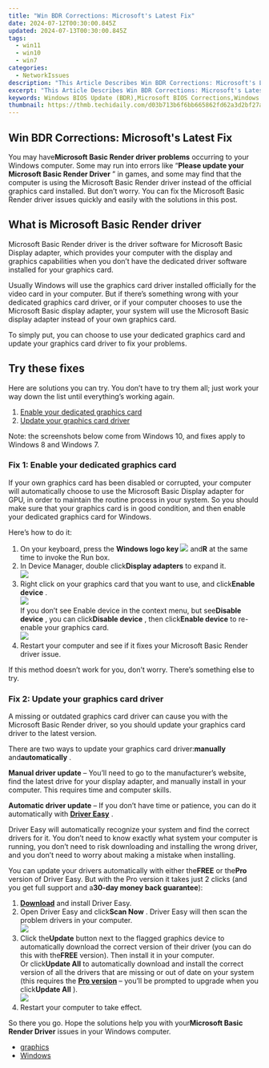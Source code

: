```yaml
---
title: "Win BDR Corrections: Microsoft's Latest Fix"
date: 2024-07-12T00:30:00.845Z
updated: 2024-07-13T00:30:00.845Z
tags:
  - win11
  - win10
  - win7
categories:
  - NetworkIssues
description: "This Article Describes Win BDR Corrections: Microsoft's Latest Fix"
excerpt: "This Article Describes Win BDR Corrections: Microsoft's Latest Fix"
keywords: Windows BIOS Update (BDR),Microsoft BIOS Corrections,Windows 10 BIOS Update,Windows Boot Repair,Fix Windows Boot Failure,Microsoft BIOS Firmware Updates,How to Update Windows BIOS
thumbnail: https://thmb.techidaily.com/d03b713b6f6bb665862fd62a3d2bf27a022b75c767766bbee971744ee132695c.jpg
---
```


## Win BDR Corrections: Microsoft's Latest Fix

 You may have**Microsoft Basic Render driver problems** occurring to your Windows computer. Some may run into errors like “**Please update your Microsoft Basic Render Driver** ” in games, and some may find that the computer is using the Microsoft Basic Render driver instead of the official graphics card installed. But don’t worry. You can fix the Microsoft Basic Render driver issues quickly and easily with the solutions in this post.

## What is Microsoft Basic Render driver

 Microsoft Basic Render driver is the driver software for Microsoft Basic Display adapter, which provides your computer with the display and graphics capabilities when you don’t have the dedicated driver software installed for your graphics card.

 Usually Windows will use the graphics card driver installed officially for the video card in your computer. But if there’s something wrong with your dedicated graphics card driver, or if your computer chooses to use the Microsoft Basic display adapter, your system will use the Microsoft Basic display adapter instead of your own graphics card.

 To simply put, you can choose to use your dedicated graphics card and update your graphics card driver to fix your problems.

## Try these fixes

 Here are solutions you can try. You don’t have to try them all; just work your way down the list until everything’s working again.

1. [Enable your dedicated graphics card](#F1)
2. [Update your graphics card driver](#F2)

 Note: the screenshots below come from Windows 10, and fixes apply to Windows 8 and Windows 7.

### Fix 1: Enable your dedicated graphics card

 If your own graphics card has been disabled or corrupted, your computer will automatically choose to use the Microsoft Basic Display adapter for GPU, in order to maintain the routine process in your system. So you should make sure that your graphics card is in good condition, and then enable your dedicated graphics card for Windows.

Here’s how to do it:

1. On your keyboard, press the **Windows logo key ![](https://images.drivereasy.com/wp-content/uploads/2017/09/img_59b0b16974940.png)**  and**R** at the same time to invoke the Run box.
2. In Device Manager, double click**Display adapters** to expand it.  
![](https://images.drivereasy.com/wp-content/uploads/2018/11/img_5bdc1be34535d.jpg)
3. Right click on your graphics card that you want to use, and click**Enable device** .  
![](https://images.drivereasy.com/wp-content/uploads/2018/11/img_5bdc1d6521b36.jpg)  
 If you don’t see Enable device in the context menu, but see**Disable device** , you can click**Disable device** , then click**Enable device** to re-enable your graphics card.  
![](https://images.drivereasy.com/wp-content/uploads/2018/11/img_5bdc1d9a8d932.jpg)
4. Restart your computer and see if it fixes your Microsoft Basic Render driver issue.

 If this method doesn’t work for you, don’t worry. There’s something else to try.

### Fix 2: Update your graphics card driver

 A missing or outdated graphics card driver can cause you with the Microsoft Basic Render driver, so you should update your graphics card driver to the latest version.

 There are two ways to update your graphics card driver:**manually** and**automatically** .

**Manual driver update** – You’ll need to go to the manufacturer’s website, find the latest drive for your display adapter, and manually install in your computer. This requires time and computer skills.

**Automatic driver update** – If you don’t have time or patience, you can do it automatically with **[Driver Easy](https://tools.techidaily.com/drivereasy/download/)**  .

 Driver Easy will automatically recognize your system and find the correct drivers for it. You don’t need to know exactly what system your computer is running, you don’t need to risk downloading and installing the wrong driver, and you don’t need to worry about making a mistake when installing.

 You can update your drivers automatically with either the**FREE** or the**Pro** version of Driver Easy. But with the Pro version it takes just 2 clicks (and you get full support and a**30-day money back guarantee**):

1. **[Download](https://tools.techidaily.com/drivereasy/download/)**  and install Driver Easy.
2. Open Driver Easy and click**Scan Now** . Driver Easy will then scan the problem drivers in your computer.  
![](https://images.drivereasy.com/wp-content/uploads/2018/11/img_5bdc1e5a9d95a.jpg)
3. Click the**Update** button next to the flagged graphics device to automatically download the correct version of their driver (you can do this with the**FREE** version). Then install it in your computer.  
 Or click**Update All** to automatically download and install the correct version of all the drivers that are missing or out of date on your system (this requires the **[Pro version](https://tools.techidaily.com/drivereasy/download/)**  – you’ll be prompted to upgrade when you click**Update All** ).  
![](https://images.drivereasy.com/wp-content/uploads/2018/11/img_5bdc1e794ab50.jpg)
4. Restart your computer to take effect.

 So there you go. Hope the solutions help you with your**Microsoft Basic Render Driver** issues in your Windows computer.

* [graphics](https://tools.techidaily.com/drivereasy/download/)
* [Windows](https://tools.techidaily.com/drivereasy/download/)

<ins class="adsbygoogle"
     style="display:block"
     data-ad-format="autorelaxed"
     data-ad-client="ca-pub-7571918770474297"
     data-ad-slot="1223367746"></ins>



<ins class="adsbygoogle"
     style="display:block"
     data-ad-client="ca-pub-7571918770474297"
     data-ad-slot="8358498916"
     data-ad-format="auto"
     data-full-width-responsive="true"></ins>




